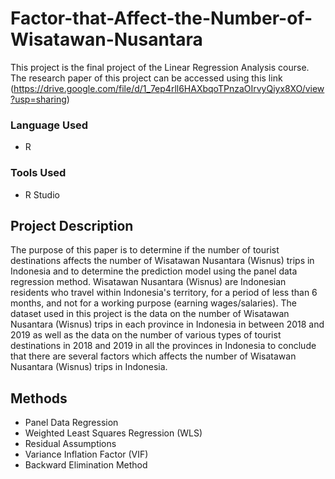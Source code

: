 # Factor-that-Affect-the-Number-of-Wisatawan-Nusantara
This project is the final project of the Linear Regression Analysis course. The research paper of this project can be accessed using this link (https://drive.google.com/file/d/1_7ep4rll6HAXbqoTPnzaOIrvyQiyx8XO/view?usp=sharing)

### Language Used
* R

### Tools Used
* R Studio

## Project Description
The purpose of this paper is to determine if the number of tourist destinations affects the number of Wisatawan Nusantara (Wisnus) trips in Indonesia and to determine the prediction model using the panel data regression method. Wisatawan Nusantara (Wisnus) are Indonesian residents who travel within Indonesia's territory, for a period of less than 6 months, and not for a working purpose (earning wages/salaries). The dataset used in this project is the data on the number of Wisatawan Nusantara (Wisnus) trips in each province in Indonesia in between 2018 and 2019 as well as the data on the number of various types of tourist destinations in 2018 and 2019 in all the provinces in Indonesia to conclude that there are several factors which affects the number of Wisatawan Nusantara (Wisnus) trips in Indonesia.

## Methods
* Panel Data Regression
* Weighted Least Squares Regression (WLS)
* Residual Assumptions
* Variance Inflation Factor (VIF)
* Backward Elimination Method
